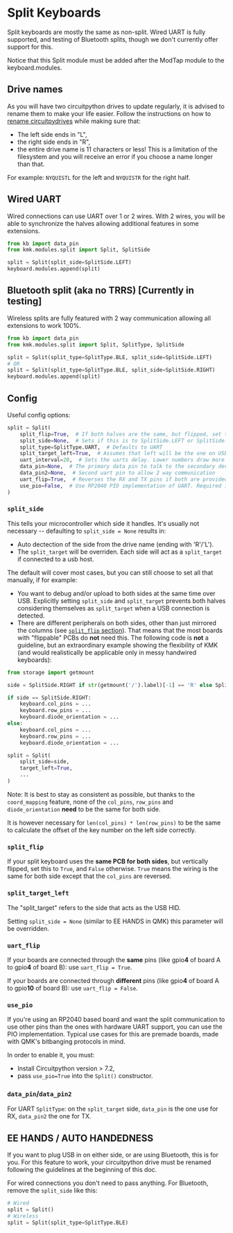 # Split Keyboards

Split keyboards are mostly the same as non-split. Wired UART is fully supported,
and testing of Bluetooth splits, though we don't currently offer support for
this.

Notice that this Split module must be added after the ModTap module to the
keyboard.modules.

## Drive names

As you will have two circuitpython drives to update regularly, it is advised to
rename them to make your life easier.  Follow the instructions on how to [rename
circuitpydrives](https://learn.adafruit.com/welcome-to-circuitpython/renaming-circuitpy)
while making sure that:

* The left side ends in "L",
* the right side ends in "R",
* the entire drive name is 11 characters or less! This is a limitation of the
  filesystem and you will receive an error if you choose a name longer than
  that.

For example: `NYQUISTL` for the left and `NYQUISTR` for the right half.

## Wired UART

Wired connections can use UART over 1 or 2 wires. With 2 wires, you will be able
to synchronize the halves allowing additional features in some extensions.

```python
from kb import data_pin
from kmk.modules.split import Split, SplitSide

split = Split(split_side=SplitSide.LEFT)
keyboard.modules.append(split)
```

## Bluetooth split (aka no TRRS) [Currently in testing]

Wireless splits are fully featured with 2 way communication allowing all
extensions to work 100%.

```python
from kb import data_pin
from kmk.modules.split import Split, SplitType, SplitSide

split = Split(split_type=SplitType.BLE, split_side=SplitSide.LEFT)
# OR
split = Split(split_type=SplitType.BLE, split_side=SplitSide.RIGHT)
keyboard.modules.append(split)
```

## Config

Useful config options:

```python
split = Split(
    split_flip=True,  # If both halves are the same, but flipped, set this True
    split_side=None,  # Sets if this is to SplitSide.LEFT or SplitSide.RIGHT, or use EE hands
    split_type=SplitType.UART,  # Defaults to UART
    split_target_left=True,  # Assumes that left will be the one on USB. Set to False if it will be the right
    uart_interval=20,  # Sets the uarts delay. Lower numbers draw more power
    data_pin=None,  # The primary data pin to talk to the secondary device with
    data_pin2=None,  # Second uart pin to allow 2 way communication
    uart_flip=True,  # Reverses the RX and TX pins if both are provided
    use_pio=False,  # Use RP2040 PIO implementation of UART. Required if you want to use other pins than RX/TX
)
```

### `split_side`

This tells your microcontroller which side it handles. It's usually not
necessary -- defaulting to `split_side = None` results in:

* Auto dectection of the side from the drive name (ending with 'R'/'L').
* The `split_target` will be overriden. Each side will act as a `split_target`
  if connected to a usb host.

The default will cover most cases, but you can still choose to set all that
manually, if for example:

* You want to debug and/or upload to both sides at the same time over USB.
  Explicitly setting `split_side` and `split_target` prevents both halves
  considering themselves as `split_target` when a USB connection is detected.
* There are different peripherals on both sides, other than just mirrored the
  columns (see [`split_flip` section](#split_flip)). That means that the most
  boards with "flippable" PCBs do **not** need this. The following code is
  **not** a guideline, but an extraordinary example showing the flexibility of
  KMK (and would realistically be applicable only in messy handwired keyboards):

```python
from storage import getmount

side = SplitSide.RIGHT if str(getmount('/').label)[-1] == 'R' else SplitSide.LEFT

if side == SplitSide.RIGHT:
    keyboard.col_pins = ...
    keyboard.row_pins = ...
    keyboard.diode_orientation = ...
else:
    keyboard.col_pins = ...
    keyboard.row_pins = ...
    keyboard.diode_orientation = ...

split = Split(
    split_side=side,
    target_left=True,
    ...
)
```

Note: It is best to stay as consistent as possible, but thanks to the
`coord_mapping` feature, none of the `col_pins`, `row_pins` and
`diode_orientation` **need** to be the same for both side.

It is however necessary for `len(col_pins) * len(row_pins)` to be the same to
calculate the offset of the key number on the left side correctly.

### `split_flip`

If your split keyboard uses the **same PCB for both sides**, but vertically
flipped, set this to `True`, and `False` otherwise. `True` means the wiring is
the same for both side except that the `col_pins` are reversed.

### `split_target_left`

The "split_target" refers to the side that acts as the USB HID.

Setting `split_side = None` (similar to EE HANDS in QMK) this parameter will be
overridden.

### `uart_flip`

If your boards are connected through the **same** pins (like gpio**4** of board
A to gpio**4** of board B): use `uart_flip = True`.

If your boards are connected through **different** pins (like gpio**4** of board
A to gpio**10** of board B): use `uart_flip = False`.

### `use_pio`

If you're using an RP2040 based board and want the split communication to use
other pins than the ones with hardware UART support, you can use the PIO
implementation. Typical use cases for this are premade boards, made with QMK's
bitbanging protocols in mind.

In order to enable it, you must:

* Install Circuitpython version > 7.2,
* pass `use_pio=True` into the `Split()` constructor.

### `data_pin`/`data_pin2`

For UART `SplitType`: on the `split_target` side, `data_pin` is the one use for
RX, `data_pin2` the one for TX.

## EE HANDS / AUTO HANDEDNESS

If you want to plug USB in on either side, or are using Bluetooth, this is for
you. For this feature to work, your circuitpython drive must be renamed
following the guidelines at the beginning of this doc.

For wired connections you don't need to pass anything. For Bluetooth, remove the
`split_side` like this:

```python
# Wired
split = Split()
# Wireless
split = Split(split_type=SplitType.BLE)
```
